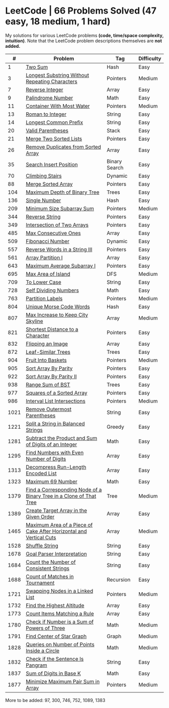 # LeetCode | 66 Problems Solved (47 easy, 18 medium, 1 hard)
My solutions for various LeetCode problems **(code, time/space complexity, intuition)**.
Note that the LeetCode problem descriptions themselves are **not added.**

\# | Problem | Tag | Difficulty
---|---|---|---
1 | [Two Sum](/Hash/Problem1.java) | Hash | Easy 
3 | [Longest Substring Without Repeating Characters](/Pointers/Problem3.java) | Pointers | Medium
7 | [Reverse Integer](/Array/Problem7.java) | Array | Easy
9 | [Palindrome Number](/Math/Problem9.java) | Math | Easy
11 | [Container With Most Water](/Pointers/Problem11.java) | Pointers | Medium
13 | [Roman to Integer](/String/Problem13.java) | String | Easy
14 | [Longest Common Prefix](/String/Problem14.java) | String | Easy
20 | [Valid Parentheses](/Stack/Problem20.java) | Stack | Easy
21 | [Merge Two Sorted Lists](/Pointers/Problem21.java) | Pointers | Easy
26 | [Remove Duplicates from Sorted Array](/Array/Problem26.java) | Array | Easy
35 | [Search Insert Position](/Binary_Search/Problem35.java) | Binary Search | Easy
70 | [Climbing Stairs](/Dynamic/Problem70.java) | Dynamic | Easy
88 | [Merge Sorted Array](/Pointers/Problem88.java) | Pointers | Easy
104 | [Maximum Depth of Binary Tree](/Trees/Problem104.java) | Trees | Easy 
136 | [Single Number](/Hash/Problem136.java) | Hash | Easy
209 | [Minimum Size Subarray Sum](/Pointers/Problem209.java) | Pointers | Medium
344 | [Reverse String](/Pointers/Problem344.java) | Pointers | Easy
349 | [Intersection of Two Arrays](/Pointers/Problem349.java) | Pointers | Easy
485 | [Max Consecutive Ones](/Array/Problem485.java) | Array | Easy
509 | [Fibonacci Number](/Dynamic/Problem509.java) | Dynamic | Easy
557 | [Reverse Words in a String III](/Pointers/Problem557.java) | Pointers | Easy
561 | [Array Partition I](/Array/Problem561.java) | Array | Easy
643 | [Maximum Average Subarray I](/Pointers/Problem643.java) | Pointers | Easy
695 | [Max Area of Island](/DFS/Problem695.java) | DFS | Medium
709 | [To Lower Case](/String/Problem709.java) | String | Easy
728 | [Self Dividing Numbers](/Math/Problem728.java) | Math | Easy
763 | [Partition Labels](/Pointers/Problem763.java) | Pointers | Medium
804 | [Unique Morse Code Words](/Hash/Problem804.java) | Hash | Easy
807 | [Max Increase to Keep City Skyline](/Array/Problem807.java) | Array | Medium
821 | [Shortest Distance to a Character](/Pointers/Problem821.java) | Pointers | Easy
832 | [Flipping an Image](/Array/Problem832.java) | Array | Easy
872 | [Leaf-Similar Trees](/Trees/Problem872.java) | Trees | Easy 
904 | [Fruit Into Baskets](/Pointers/Problem904.java) | Pointers | Medium
905 | [Sort Array By Parity](/Pointers/Problem905.java) | Pointers | Easy
922 | [Sort Array By Parity II](/Pointers/Problem905.java) | Pointers | Easy
938 | [Range Sum of BST](/Trees/Problem938.java) | Trees | Easy 
977 | [Squares of a Sorted Array](/Pointers/Problem977.java) | Pointers | Easy
986 | [Interval List Intersections](/Pointers/Problem986.java) | Pointers | Medium
1021 | [Remove Outermost Parentheses](/String/Problem1021.java) | String | Easy
1221 | [Split a String in Balanced Strings](/Greedy/Problem1221.java) | Greedy | Easy
1281 | [Subtract the Product and Sum of Digits of an Integer](/Math/Problem1281.java) | Math | Easy
1295 | [Find Numbers with Even Number of Digits](/Array/Problem1295.java) | Array | Easy
1313 | [Decompress Run-Length Encoded List](/Array/Problem1313.java) | Array | Easy
1323 | [Maximum 69 Number](/Math/Problem1323.java) | Math | Easy
1379 | [Find a Corresponding Node of a Binary Tree in a Clone of That Tree](/Trees/Problem1379.java) | Tree | Medium
1389 | [Create Target Array in the Given Order](/Array/Problem1389.java) | Array | Easy
1465 | [Maximum Area of a Piece of Cake After Horizontal and Vertical Cuts](/Array/Problem1465.java) | Array | Medium
1528 | [Shuffle String](/String/Problem1528.java) | String | Easy
1678 | [Goal Parser Interpretation](/String/Problem1678.java) | String | Easy
1684 | [Count the Number of Consistent Strings](/String/Problem1684.java) | String | Easy
1688 | [Count of Matches in Tournament](/Recursion/Problem1688.java) | Recursion | Easy
1721 | [Swapping Nodes in a Linked List](/Pointers/Problem1721.java) | Pointers | Medium
1732 | [Find the Highest Altitude](/Array/Problem1732.java) | Array | Easy
1773 | [Count Items Matching a Rule](/Array/Problem1773.java) | Array | Easy
1780 | [Check if Number is a Sum of Powers of Three](/Math/Problem1780.java) | Math | Medium
1791 | [Find Center of Star Graph](/Graph/Problem1791.java) | Graph | Medium
1828 | [Queries on Number of Points Inside a Circle](/Math/Problem1828.java) | Math | Medium
1832 | [Check if the Sentence Is Pangram](/String/Problem1832.java) | String | Easy
1837 | [Sum of Digits in Base K](/Math/Problem1837.java) | Math | Easy
1877 | [Minimize Maximum Pair Sum in Array](/Pointers/Problem1877.java) | Pointers | Medium

More to be added: 97, 300, 746, 752, 1089, 1383